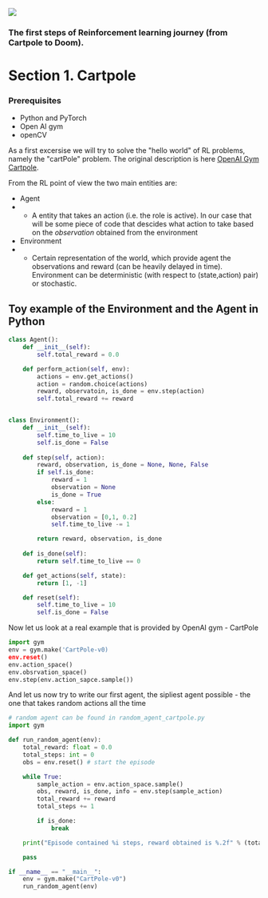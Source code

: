 ![](https://cwiki.apache.org/confluence/download/attachments/69406797/inProgress.gif?version=1&modificationDate=1493416081000&api=v2)


### The first steps of Reinforcement learning journey (from Cartpole to Doom). 

# Section 1. Cartpole

### Prerequisites
* Python and PyTorch
* Open AI gym
* openCV

As a first excersise we will try to solve the "hello world" of RL problems, namely the "cartPole" problem. The original description is here [OpenAI Gym Cartpole](https://gym.openai.com/envs/CartPole-v0/).

From the RL point of view the two main entities are:

* Agent
* * A entity that takes an action (i.e. the role is active). In our case that will be some piece of code that descides what action to take based on the _observation_ obtained from the environment
* Environment
* * Certain representation of the world, which provide agent the observations and reward (can be heavily delayed in time). Environment can be deterministic (with respect to (state,action) pair) or stochastic.

## Toy example of the Environment and the Agent in Python
~~~~python
class Agent():
    def __init__(self):
        self.total_reward = 0.0

    def perform_action(self, env):
        actions = env.get_actions()
        action = random.choice(actions)
        reward, observatoin, is_done = env.step(action)
        self.total_reward += reward


class Environment():
    def __init__(self):
        self.time_to_live = 10
        self.is_done = False
    
    def step(self, action):
        reward, observation, is_done = None, None, False
        if self.is_done:
            reward = 1
            observation = None
            is_done = True
        else:
            reward = 1
            observation = [0,1, 0.2]
            self.time_to_live -= 1

        return reward, observation, is_done
    
    def is_done(self):
        return self.time_to_live == 0

    def get_actions(self, state):
        return [1, -1]

    def reset(self):
        self.time_to_live = 10
        self.is_done = False 
~~~~

Now let us look at a real example that is provided by OpenAI gym - CartPole

~~~~python
import gym
env = gym.make('CartPole-v0)
env.reset()
env.action_space()
env.obsrvation_space()
env.step(env.action_sapce.sample())
~~~~

And let us now try to write our first agent, the sipliest agent possible - the one that takes random actions all the time

~~~~python
# random agent can be found in random_agent_cartpole.py
import gym

def run_random_agent(env):
    total_reward: float = 0.0
    total_steps: int = 0
    obs = env.reset() # start the episode

    while True:
        sample_action = env.action_space.sample()
        obs, reward, is_done, info = env.step(sample_action)
        total_reward += reward
        total_steps += 1

        if is_done:
            break

    print("Episode contained %i steps, reward obtained is %.2f" % (total_steps, reward))

    pass

if __name__ == "__main__":
    env = gym.make("CartPole-v0")
    run_random_agent(env)
~~~~
